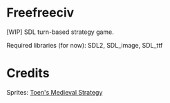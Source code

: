 # Freefreeciv
[WIP] SDL turn-based strategy game.

Required libraries (for now): SDL2, SDL_image, SDL_ttf

# Credits
Sprites: [Toen's Medieval Strategy](https://toen.itch.io/toens-medieval-strategy)
